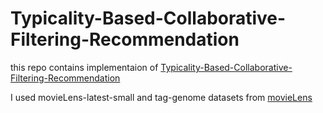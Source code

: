 # Typicality-Based-Collaborative-Filtering-Recommendation
this repo contains implementaion of [Typicality-Based-Collaborative-Filtering-Recommendation](https://ieeexplore.ieee.org/abstract/document/6407132)

I used movieLens-latest-small and tag-genome datasets from [movieLens](https://grouplens.org/datasets/movielens/)
